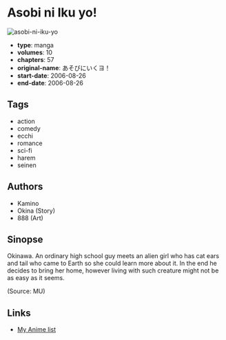 # Asobi ni Iku yo!

![asobi-ni-iku-yo](https://cdn.myanimelist.net/images/manga/3/139873.jpg)

-   **type**: manga
-   **volumes**: 10
-   **chapters**: 57
-   **original-name**: あそびにいくヨ！
-   **start-date**: 2006-08-26
-   **end-date**: 2006-08-26

## Tags

-   action
-   comedy
-   ecchi
-   romance
-   sci-fi
-   harem
-   seinen

## Authors

-   Kamino
-   Okina (Story)
-   888 (Art)

## Sinopse

Okinawa. An ordinary high school guy meets an alien girl who has cat ears and tail who came to Earth so she could learn more about it. In the end he decides to bring her home, however living with such creature might not be as easy as it seems.

(Source: MU)

## Links

-   [My Anime list](https://myanimelist.net/manga/13066/Asobi_ni_Iku_yo)
